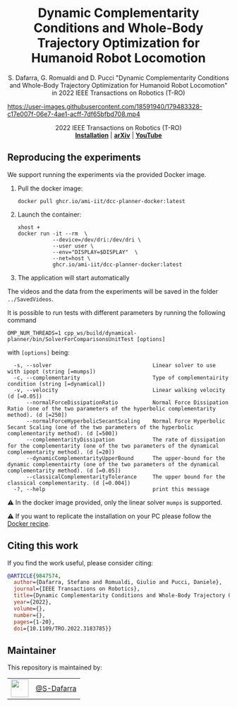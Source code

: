 <h1 align="center">
 Dynamic Complementarity Conditions and Whole-Body Trajectory Optimization for Humanoid Robot Locomotion
</h1>

<div align="center">

S. Dafarra, G. Romualdi and D. Pucci "Dynamic Complementarity Conditions and Whole-Body Trajectory Optimization for Humanoid Robot Locomotion" in 2022 IEEE Transactions on Robotics (T-RO)

</div>

<p align="center">




https://user-images.githubusercontent.com/18591940/179483328-c17e007f-06e7-4ae1-acff-7df65bfbd708.mp4




<div align="center">
2022 IEEE Transactions on Robotics (T-RO)
</div>
 
<div align="center">
  <a href="#reproducing-the-experiments"><b>Installation</b></a> |
  <a href="https://arxiv.org/abs/2207.03198"><b>arXiv</b></a> |
  <a href="https://www.youtube.com/watch?v=Uc9o8TE32cw"><b>YouTube</b></a>
</div>


## Reproducing the experiments
We support running the experiments via the provided Docker image.

1. Pull the docker image:
    ```console
    docker pull ghcr.io/ami-iit/dcc-planner-docker:latest
    ```
2. Launch the container:
    ```console
    xhost +
    docker run -it --rm  \
               --device=/dev/dri:/dev/dri \
               --user user \
               --env="DISPLAY=$DISPLAY"  \
               --net=host \
               ghcr.io/ami-iit/dcc-planner-docker:latest
    ```
3. The application will start automatically

The videos and the data from the experiments will be saved in the folder ``../SavedVideos``.

It is possible to run tests with different parameters by running the following command
```console
OMP_NUM_THREADS=1 cpp_ws/build/dynamical-planner/bin/SolverForComparisonsUnitTest [options]
```
with ``[options]`` being:
```console
  -s, --solver                                Linear solver to use with ipopt (string [=mumps])
  -c, --complementarity                       Type of complementairity condition (string [=dynamical])
  -v, --velocity                              Linear walking velocity (d [=0.05])
      --normalForceDissipationRatio           Normal Force Dissipation Ratio (one of the two parameters of the hyperbolic complementarity method). (d [=250])
      --normalForceHyperbolicSecantScaling    Normal Force Hyperbolic Secant Scaling (one of the two parameters of the hyperbolic complementarity method). (d [=500])
      --complementarityDissipation            The rate of dissipation for the complementarity (one of the two parameters of the dynamical complementarity method). (d [=20])
      --dynamicComplementarityUpperBound      The upper-bound for the dynamic complementairty (one of the two parameters of the dynamical complementarity method). (d [=0.05])
      --classicalComplementarityTolerance     The upper bound for the classical complementarity. (d [=0.004])
  -?, --help                                  print this message
```

⚠️  In the docker image provided, only the linear solver ``mumps`` is supported.

⚠️  If you want to replicate the installation on your PC please follow the [Docker recipe](./dockerfiles/Dockerfile).


## Citing this work

If you find the work useful, please consider citing:

```bib
@ARTICLE{9847574,
  author={Dafarra, Stefano and Romualdi, Giulio and Pucci, Daniele},
  journal={IEEE Transactions on Robotics}, 
  title={Dynamic Complementarity Conditions and Whole-Body Trajectory Optimization for Humanoid Robot Locomotion}, 
  year={2022},
  volume={},
  number={},
  pages={1-20},
  doi={10.1109/TRO.2022.3183785}}
```



## Maintainer

This repository is maintained by:

|                                                              |                                                      |
| :----------------------------------------------------------: | :--------------------------------------------------: |
| [<img src="https://github.com/S-Dafarra.png" width="40">](https://github.com/S-Dafarra) | [@S-Dafarra](https://github.com/S-Dafarra) |
